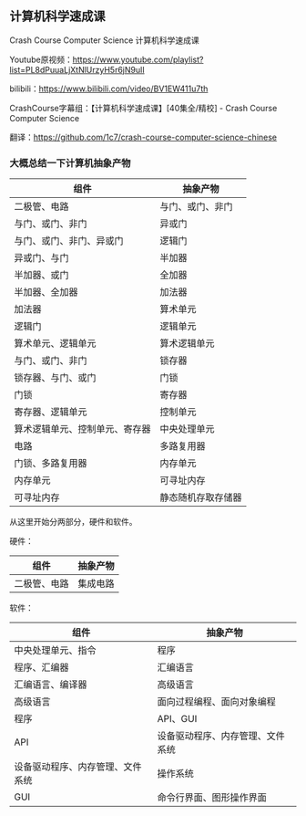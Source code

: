 ## 计算机科学速成课

Crash Course Computer Science 计算机科学速成课

Youtube原视频：https://www.youtube.com/playlist?list=PL8dPuuaLjXtNlUrzyH5r6jN9ulI

bilibili：https://www.bilibili.com/video/BV1EW411u7th

CrashCourse字幕组：【计算机科学速成课】[40集全/精校] - Crash Course Computer Science

翻译：https://github.com/1c7/crash-course-computer-science-chinese

### 大概总结一下计算机抽象产物

| 组件 | 抽象产物 |
| --- | --- |
| 二极管、电路 | 与门、或门、非门 |
| 与门、或门、非门 | 异或门 |
| 与门、或门、非门、异或门 | 逻辑门 |
| 异或门、与门 | 半加器 |
| 半加器、或门 | 全加器 |
| 半加器、全加器 | 加法器 |
| 加法器 | 算术单元 |
| 逻辑门 | 逻辑单元 |
| 算术单元、逻辑单元 | 算术逻辑单元 |
| 与门、或门、非门 | 锁存器 |
| 锁存器、与门、或门 | 门锁 |
| 门锁 | 寄存器 |
| 寄存器、逻辑单元 | 控制单元 |
| 算术逻辑单元、控制单元、寄存器 | 中央处理单元 |
| 电路 | 多路复用器 |
| 门锁、多路复用器 | 内存单元 |
| 内存单元 | 可寻址内存 |
| 可寻址内存 | 静态随机存取存储器 |

从这里开始分两部分，硬件和软件。

硬件：

| 组件 | 抽象产物 |
| --- | --- |
| 二极管、电路 | 集成电路 |

软件：

| 组件 | 抽象产物 |
| --- | --- |
| 中央处理单元、指令 | 程序 |
| 程序、汇编器 | 汇编语言 |
| 汇编语言、编译器 | 高级语言 |
| 高级语言 | 面向过程编程、面向对象编程 |
| 程序 | API、GUI |
| API | 设备驱动程序、内存管理、文件系统 |
| 设备驱动程序、内存管理、文件系统 | 操作系统 |
| GUI | 命令行界面、图形操作界面 |
